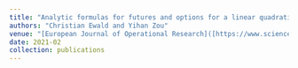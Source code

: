 ```yaml
---
title: "Analytic formulas for futures and options for a linear quadratic jump diffusion model with seasonal stochastic volatility and convenience yield: Do fish jump?"
authors: "Christian Ewald and Yihan Zou"
venue: "[European Journal of Operational Research]([https://www.sciencedirect.com/journal/european-journal-of-operational-research](https://www.sciencedirect.com/science/article/pii/S0377221721000825))"
date: 2021-02
collection: publications
---
```

